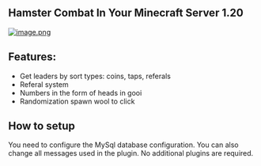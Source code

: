 ## Hamster Combat In Your Minecraft Server 1.20
[![image.png](https://i.postimg.cc/xj4YmwT3/image.png)](https://postimg.cc/BtHd9wFj)
## Features:
  - Get leaders by sort types: coins, taps, referals
  - Referal system
  - Numbers in the form of heads in gooi
  - Randomization spawn wool to click
## How to setup
You need to configure the MySql database configuration. You can also change all messages used in the plugin.
No additional plugins are required.

